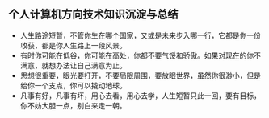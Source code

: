 
## 个人计算机方向技术知识沉淀与总结

* 人生路途短暂，不管你生在哪个国家，又或是未来步入哪一行，它都是你一份收获，都是你人生路上一段风景。    
* 有时你可能在低谷，你可能在高处，你都不要气馁和骄傲。如果对现在的你不满意，就想办法让自己满意为止。    
* 思想很重要，眼光要打开，不要局限周围，要放眼世界，虽然你很渺小，但是给你一个支点，你可以撬动地球。    
* 凡事有好，凡事有坏，用心去看，用心去学，人生短暂只此一回，要有目标，你不妨大胆一点，别白来走一朝。    
